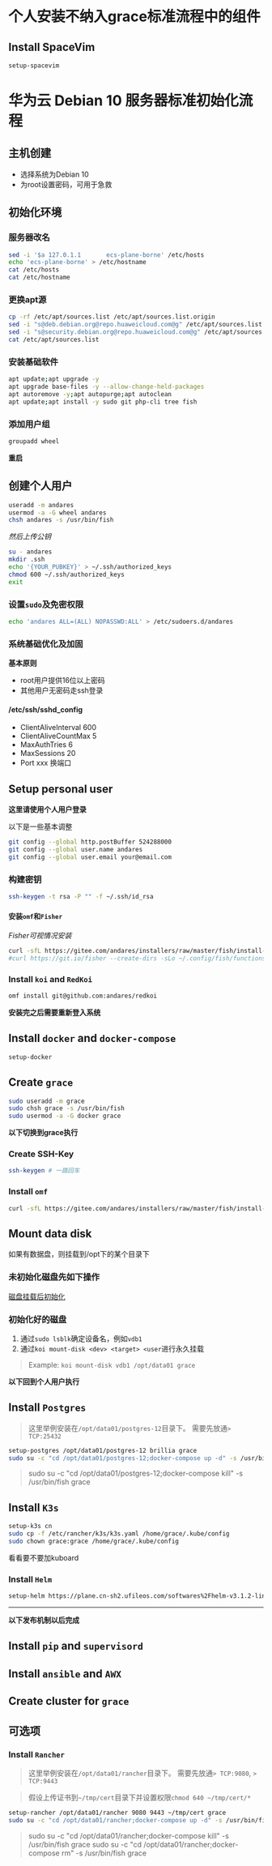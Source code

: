 # 个人安装不纳入grace标准流程中的组件

## Install SpaceVim

```sh
setup-spacevim
```


# 华为云 Debian 10 服务器标准初始化流程



## 主机创建

- 选择系统为Debian 10
- 为root设置密码，可用于急救

## 初始化环境

### 服务器改名

```sh
sed -i '$a 127.0.1.1       ecs-plane-borne' /etc/hosts
echo 'ecs-plane-borne' > /etc/hostname
cat /etc/hosts
cat /etc/hostname
```

### 更换apt源

```sh
cp -rf /etc/apt/sources.list /etc/apt/sources.list.origin
sed -i "s@deb.debian.org@repo.huaweicloud.com@g" /etc/apt/sources.list
sed -i "s@security.debian.org@repo.huaweicloud.com@g" /etc/apt/sources.list
cat /etc/apt/sources.list
```

### 安装基础软件

```sh
apt update;apt upgrade -y
apt upgrade base-files -y --allow-change-held-packages
apt autoremove -y;apt autopurge;apt autoclean
apt update;apt install -y sudo git php-cli tree fish
```

### 添加用户组

```sh
groupadd wheel
```

**重启**

## 创建个人用户

```sh
useradd -m andares
usermod -a -G wheel andares
chsh andares -s /usr/bin/fish
```

*然后上传公钥*

```sh
su - andares
mkdir .ssh
echo '{YOUR_PUBKEY}' > ~/.ssh/authorized_keys
chmod 600 ~/.ssh/authorized_keys
exit
```

### 设置`sudo`及免密权限

```sh
echo 'andares ALL=(ALL) NOPASSWD:ALL' > /etc/sudoers.d/andares
```

### 系统基础优化及加固

**基本原则**

- root用户提供16位以上密码
- 其他用户无密码走ssh登录

#### /etc/ssh/sshd_config

- ClientAliveInterval 600
- ClientAliveCountMax 5
- MaxAuthTries 6
- MaxSessions 20
- Port xxx 换端口

## Setup personal user

**这里请使用个人用户登录**

以下是一些基本调整

```sh
git config --global http.postBuffer 524288000
git config --global user.name andares
git config --global user.email your@email.com
```

### 构建密钥

```sh
ssh-keygen -t rsa -P "" -f ~/.ssh/id_rsa
```

#### 安装`omf`和`Fisher`

*Fisher可视情况安装*

```sh
curl -sfL https://gitee.com/andares/installers/raw/master/fish/install-omf | fish
#curl https://git.io/fisher --create-dirs -sLo ~/.config/fish/functions/fisher.fish
```

### Install `koi` and `RedKoi`

```sh
omf install git@github.com:andares/redkoi
```

**安装完之后需要重新登入系统**


## Install `docker` and `docker-compose`

```sh
setup-docker
```

## Create `grace`

```sh
sudo useradd -m grace
sudo chsh grace -s /usr/bin/fish
sudo usermod -a -G docker grace
```

**以下切换到grace执行**

### Create SSH-Key

```sh
ssh-keygen # 一路回车
```

### Install `omf`

```sh
curl -sfL https://gitee.com/andares/installers/raw/master/fish/install-omf | fish
```

## Mount data disk

如果有数据盘，则挂载到/opt下的某个目录下

### 未初始化磁盘先如下操作

[磁盘挂载后初始化](https://support.huaweicloud.com/qs-evs/evs_01_0034.html)

### 初始化好的磁盘

1. 通过`sudo lsblk`确定设备名，例如`vdb1`
1. 通过`koi mount-disk <dev> <target> <user`进行永久挂载

> Example: `koi mount-disk vdb1 /opt/data01 grace`

**以下回到个人用户执行**

## Install `Postgres`

> 这里举例安装在`/opt/data01/postgres-12`目录下。
> 需要先放通`> TCP:25432`

```sh
setup-postgres /opt/data01/postgres-12 brillia grace
sudo su -c "cd /opt/data01/postgres-12;docker-compose up -d" -s /usr/bin/fish grace
```

> sudo su -c "cd /opt/data01/postgres-12;docker-compose kill" -s /usr/bin/fish grace

## Install `K3s`

```sh
setup-k3s cn
sudo cp -f /etc/rancher/k3s/k3s.yaml /home/grace/.kube/config
sudo chown grace:grace /home/grace/.kube/config
```

看看要不要加kuboard

### Install `Helm`

```sh
setup-helm https://plane.cn-sh2.ufileos.com/softwares%2Fhelm-v3.1.2-linux-amd64.tar.gz
```

---

**以下发布机制以后完成**

## Install `pip` and `supervisord`

## Install `ansible` and `AWX`

## Create cluster for `grace`


## 可选项

### Install `Rancher`

> 这里举例安装在`/opt/data01/rancher`目录下。
> 需要先放通`> TCP:9080`, `> TCP:9443`

> 假设上传证书到`~/tmp/cert`目录下并设置权限`chmod 640 ~/tmp/cert/*`

```sh
setup-rancher /opt/data01/rancher 9080 9443 ~/tmp/cert grace
sudo su -c "cd /opt/data01/rancher;docker-compose up -d" -s /usr/bin/fish grace
```

> sudo su -c "cd /opt/data01/rancher;docker-compose kill" -s /usr/bin/fish grace
> sudo su -c "cd /opt/data01/rancher;docker-compose rm" -s /usr/bin/fish grace
